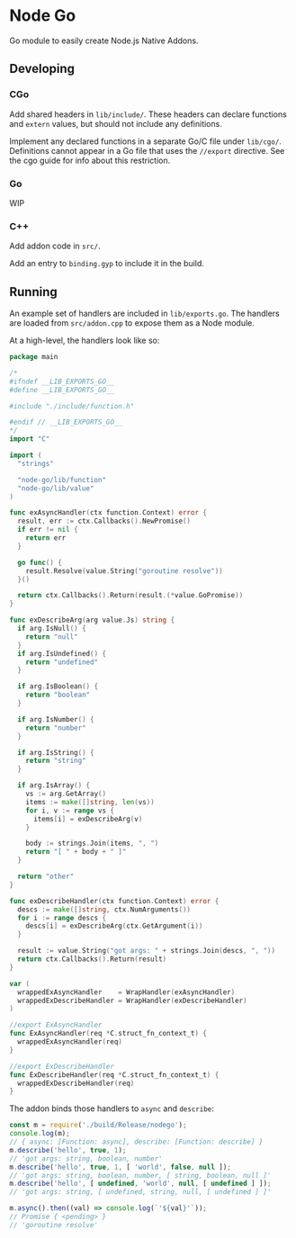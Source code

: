 # Node Go

Go module to easily create Node.js Native Addons.

## Developing

### CGo

Add shared headers in `lib/include/`. These headers can declare functions and
`extern` values, but should not include any definitions.

Implement any declared functions in a separate Go/C file under `lib/cgo/`.
Definitions cannot appear in a Go file that uses the `//export` directive. See
the cgo guide for info about this restriction.

### Go

WIP

### C++

Add addon code in `src/`.

Add an entry to `binding.gyp` to include it in the build.

## Running

An example set of handlers are included in `lib/exports.go`. The handlers are
loaded from `src/addon.cpp` to expose them as a Node module.

At a high-level, the handlers look like so:

```go
package main

/*
#ifndef __LIB_EXPORTS_GO__
#define __LIB_EXPORTS_GO__

#include "./include/function.h"

#endif // __LIB_EXPORTS_GO__
*/
import "C"

import (
  "strings"

  "node-go/lib/function"
  "node-go/lib/value"
)

func exAsyncHandler(ctx function.Context) error {
  result, err := ctx.Callbacks().NewPromise()
  if err != nil {
    return err
  }

  go func() {
    result.Resolve(value.String("goroutine resolve"))
  }()

  return ctx.Callbacks().Return(result.(*value.GoPromise))
}

func exDescribeArg(arg value.Js) string {
  if arg.IsNull() {
    return "null"
  }
  if arg.IsUndefined() {
    return "undefined"
  }

  if arg.IsBoolean() {
    return "boolean"
  }

  if arg.IsNumber() {
    return "number"
  }

  if arg.IsString() {
    return "string"
  }

  if arg.IsArray() {
    vs := arg.GetArray()
    items := make([]string, len(vs))
    for i, v := range vs {
      items[i] = exDescribeArg(v)
    }

    body := strings.Join(items, ", ")
    return "[ " + body + " ]"
  }

  return "other"
}

func exDescribeHandler(ctx function.Context) error {
  descs := make([]string, ctx.NumArguments())
  for i := range descs {
    descs[i] = exDescribeArg(ctx.GetArgument(i))
  }

  result := value.String("got args: " + strings.Join(descs, ", "))
  return ctx.Callbacks().Return(result)
}

var (
  wrappedExAsyncHandler    = WrapHandler(exAsyncHandler)
  wrappedExDescribeHandler = WrapHandler(exDescribeHandler)
)

//export ExAsyncHandler
func ExAsyncHandler(req *C.struct_fn_context_t) {
  wrappedExAsyncHandler(req)
}

//export ExDescribeHandler
func ExDescribeHandler(req *C.struct_fn_context_t) {
  wrappedExDescribeHandler(req)
}
```

The addon binds those handlers to `async` and  `describe`:

```js
const m = require('./build/Release/nodego');
console.log(m);
// { async: [Function: async], describe: [Function: describe] }
m.describe('hello', true, 1);
// 'got args: string, boolean, number'
m.describe('hello', true, 1, [ 'world', false, null ]);
// 'got args: string, boolean, number, [ string, boolean, null ]'
m.describe('hello', [ undefined, 'world', null, [ undefined ] ]);
// 'got args: string, [ undefined, string, null, [ undefined ] ]'

m.async().then((val) => console.log(`'${val}'`));
// Promise { <pending> }
// 'goroutine resolve'
```
